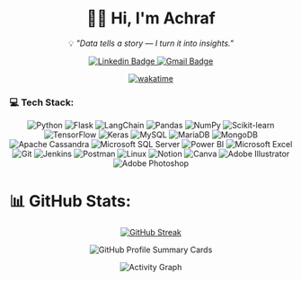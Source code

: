 <div id="headers" align="center">
  <h1>👋🏻 Hi,  I'm Achraf </h1>
  
💡 *"Data tells a story — I turn it into insights."*  
</div>

<div id="header" align="center">
    
<!-- [![Typing SVG](https://readme-typing-svg.demolab.com?font=Fira+Code&pause=1000&color=4C8ED7&width=435&lines=Data+Analyst+📊;Data+Scientist+👨🏻‍💻;AI+Developer+🤖;Python+Enthusiast+🐍;Power+BI+Storyteller+📈)](https://git.io/typing-svg) -->
    
  <div id="badges">
    <a href="https://www.linkedin.com/in/achraf-agoumi/">
      <img src="https://img.shields.io/badge/LinkedIn-blue?style=for-the-badge&logo=linkedin&logoColor=white" alt="Linkedin Badge"/>
    </a>
    <a href ="mailto:achrafagoumi7@gmail.com">
      <img src="https://img.shields.io/badge/Gmail-D14836?style=for-the-badge&logo=gmail&logoColor=white" alt="Gmail Badge"/>
    </a>
  </div>

[![wakatime](https://wakatime.com/badge/user/018dff41-48a7-4aaf-b1b8-eb6e1b3edd96.svg)](https://wakatime.com/@018dff41-48a7-4aaf-b1b8-eb6e1b3edd96)
</div>

### 💻 Tech Stack:

<div id="budgets" align="center">

  <!-- Programming & Frameworks -->
  <img src="https://img.shields.io/badge/Python-3670A0?style=for-the-badge&logo=python&logoColor=ffdd54" alt="Python"/>
  <img src="https://img.shields.io/badge/Flask-000000?style=for-the-badge&logo=flask&logoColor=white" alt="Flask"/>
  <img src="https://img.shields.io/badge/LangChain-1c3c3c?style=for-the-badge&logo=langchain&logoColor=white" alt="LangChain"/>

  <!-- Data Science & ML -->
  <img src="https://img.shields.io/badge/Pandas-150458?style=for-the-badge&logo=pandas&logoColor=white" alt="Pandas"/>
  <img src="https://img.shields.io/badge/NumPy-013243?style=for-the-badge&logo=numpy&logoColor=white" alt="NumPy"/>
  <img src="https://img.shields.io/badge/scikit--learn-F7931E?style=for-the-badge&logo=scikit-learn&logoColor=white" alt="Scikit-learn"/>
  <img src="https://img.shields.io/badge/TensorFlow-FF6F00?style=for-the-badge&logo=TensorFlow&logoColor=white" alt="TensorFlow"/>
  <img src="https://img.shields.io/badge/Keras-D00000?style=for-the-badge&logo=Keras&logoColor=white" alt="Keras"/>

  <!-- Databases -->
  <img src="https://img.shields.io/badge/MySQL-00f?style=for-the-badge&logo=mysql&logoColor=white" alt="MySQL"/>
  <img src="https://img.shields.io/badge/MariaDB-003545?style=for-the-badge&logo=mariadb&logoColor=white" alt="MariaDB"/>
  <img src="https://img.shields.io/badge/MongoDB-47A248?style=for-the-badge&logo=mongodb&logoColor=white" alt="MongoDB"/>
  <img src="https://img.shields.io/badge/Cassandra-1287B1?style=for-the-badge&logo=apache-cassandra&logoColor=white" alt="Apache Cassandra"/>
  <img src="https://img.shields.io/badge/Microsoft%20SQL%20Server-CC2927?style=for-the-badge&logo=microsoft-sql-server&logoColor=white" alt="Microsoft SQL Server"/>

  <!-- Data Visualization & BI -->
  <img src="https://custom-icon-badges.demolab.com/badge/Power%20BI-F1C912.svg?style=for-the-badge&logo=power-bi&logoColor=white" alt="Power BI"/>
  <img src="https://img.shields.io/badge/Microsoft_Excel-217346?style=for-the-badge&logo=microsoft-excel&logoColor=white" alt="Microsoft Excel"/>

  <!-- Tools & DevOps -->
  <img src="https://img.shields.io/badge/Git-F05032?style=for-the-badge&logo=git&logoColor=white" alt="Git"/>
  <img src="https://img.shields.io/badge/Jenkins-D24939?style=for-the-badge&logo=Jenkins&logoColor=white" alt="Jenkins"/>
  <img src="https://img.shields.io/badge/Postman-F6BB43?style=for-the-badge&logo=postman&logoColor=white" alt="Postman"/>
  <img src="https://img.shields.io/badge/Linux-FCC624?style=for-the-badge&logo=linux&logoColor=black" alt="Linux"/>

  <!-- Productivity & Design -->
  <img src="https://img.shields.io/badge/Notion-000000?style=for-the-badge&logo=notion&logoColor=white" alt="Notion"/>
  <img src="https://img.shields.io/badge/Canva-00C4CC?style=for-the-badge&logo=canva&logoColor=white" alt="Canva"/>
  <img src="https://img.shields.io/badge/Adobe%20Illustrator-FF9A00?style=for-the-badge&logo=adobe-illustrator&logoColor=white" alt="Adobe Illustrator"/>
  <img src="https://img.shields.io/badge/Adobe%20Photoshop-31A8FF?style=for-the-badge&logo=adobe-photoshop&logoColor=white" alt="Adobe Photoshop"/>

</div>

# 📊 GitHub Stats:

<div align="center">

  [![GitHub Streak](https://github-readme-streak-stats.herokuapp.com?user=AGMach7&type=svg)](https://git.io/streak-stats)

  ![GitHub Profile Summary Cards](http://github-profile-summary-cards.vercel.app/api/cards/profile-details?username=AGMach7&theme=default)

  ![Activity Graph](https://github-readme-activity-graph.vercel.app/graph?username=AGMach7&theme=github-dark)
  
<!--  [![Top Langs](https://github-readme-stats.vercel.app/api/top-langs/?username=AGMach7&hide_progress=false&langs_count=4&theme=github_dark&hide_border=true)](https://github.com/AGMach7) -->
  
</div>
